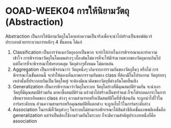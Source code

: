 # OOAD-WEEK04 การให้นิยามวัตถุ (Abstraction)
Abstraction เป็นการให้นิยามวัตถุในโลกแห่งความเป็นจริงเพื่อจะนำไปสร้างเป็นซอฟต์แวร์ ประกอบด้วยกระบวนการหลักๆ 4 ขั้นตอน ได้แก่

1. Classification
เป็นการจำแนกวัตถุออกเป็นพวก จะทำให้ง่ายในการพิจารณาและทำความเข้าใจ การพิจารณาวัตถุในโดเมนต่างๆ เบื้องต้นไม่ควรที่จะให้มีจำนวนพวกของวัตถุมากเกินไป แต่ก็ควรที่จะพิจารณาให้ครอบคลุม วัตถุต่างๆทั้งหมด ไม่ตกหล่น
1. Aggregation
เป็นการพิจารณาว่า วัตถุหนึ่งๆ เกิดจากการรวมกันของวัตถุอื่นๆ หรือไม่ การพิจารณาในขั้นตอนนี้ จะทำให้มองเห็นภาพการรวมกันของ class ที่ต้องมีในโปรแกรม วัตถุย่อยๆ เหล่านั้นที่ประกอบกันเป็นวัตถุใหญ่ จะต้องมีแนวคิดของวัตถุที่ต่างกันโดยสิ้นเชิง
1. Generalization
เป็นการพิจารณาว่าวัตถุในระบบ วัตถุใดบ้างที่มีคุณสมบัติร่วมกัน จะนำเอาวัตถุที่มีคุณสมบัติร่วมกัน มาหาซื้อสมบัติร่วม แล้วนำไปสร้างเป็นชาร์จแม่ ก็จะได้รถลดภาระในการเขียนรายละเอียดของ class ต่างๆ ความสามารถหรือเปิดสมบัติใดที่ซ้ำซ้อนกัน จะถูกนำไปไว้ในการ์ดระดับบน ส่วนความสามารถหรือคุณสมบัติที่แตกต่าง จะถูกเก็บไว้ในการ์ดระดับล่าง
1. Association
ในกรณีที่วัตถุต่างๆ ในระบบไม่สามารถพิจารณาได้สินค้าซิลิเคชั่นแอพพลิเคชั่นคือ generalization แต่จำเป็นต้องใช้งานร่วมกันในระบบ ก็จะมีความสำคัญประเภทหนึ่งก็คือ association




